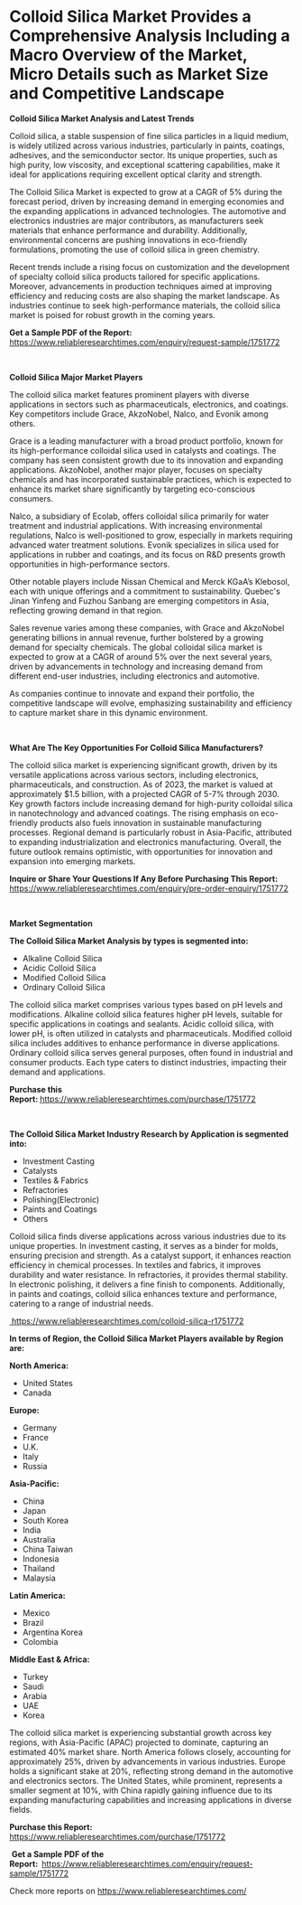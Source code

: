 <p><h1>Colloid Silica Market Provides a Comprehensive Analysis Including a Macro Overview of the Market, Micro Details such as Market Size and Competitive Landscape</h1></p><p><strong>Colloid Silica Market Analysis and Latest Trends</strong></p>
<p><p>Colloid silica, a stable suspension of fine silica particles in a liquid medium, is widely utilized across various industries, particularly in paints, coatings, adhesives, and the semiconductor sector. Its unique properties, such as high purity, low viscosity, and exceptional scattering capabilities, make it ideal for applications requiring excellent optical clarity and strength.</p><p>The Colloid Silica Market is expected to grow at a CAGR of 5% during the forecast period, driven by increasing demand in emerging economies and the expanding applications in advanced technologies. The automotive and electronics industries are major contributors, as manufacturers seek materials that enhance performance and durability. Additionally, environmental concerns are pushing innovations in eco-friendly formulations, promoting the use of colloid silica in green chemistry.</p><p>Recent trends include a rising focus on customization and the development of specialty colloid silica products tailored for specific applications. Moreover, advancements in production techniques aimed at improving efficiency and reducing costs are also shaping the market landscape. As industries continue to seek high-performance materials, the colloid silica market is poised for robust growth in the coming years.</p></p>
<p><strong>Get a Sample PDF of the Report:&nbsp;</strong> <a href="https://www.reliableresearchtimes.com/enquiry/request-sample/1751772?utm_campaign=2638&utm_medium=2&utm_source=Github&utm_content=ia&utm_term=01042025&utm_id=colloid-silica">https://www.reliableresearchtimes.com/enquiry/request-sample/1751772</a></p>
<p>&nbsp;</p>
<p><strong>Colloid Silica Major Market Players</strong></p>
<p><p>The colloid silica market features prominent players with diverse applications in sectors such as pharmaceuticals, electronics, and coatings. Key competitors include Grace, AkzoNobel, Nalco, and Evonik among others.</p><p>Grace is a leading manufacturer with a broad product portfolio, known for its high-performance colloidal silica used in catalysts and coatings. The company has seen consistent growth due to its innovation and expanding applications. AkzoNobel, another major player, focuses on specialty chemicals and has incorporated sustainable practices, which is expected to enhance its market share significantly by targeting eco-conscious consumers.</p><p>Nalco, a subsidiary of Ecolab, offers colloidal silica primarily for water treatment and industrial applications. With increasing environmental regulations, Nalco is well-positioned to grow, especially in markets requiring advanced water treatment solutions. Evonik specializes in silica used for applications in rubber and coatings, and its focus on R&D presents growth opportunities in high-performance sectors.</p><p>Other notable players include Nissan Chemical and Merck KGaA’s Klebosol, each with unique offerings and a commitment to sustainability. Quebec's Jinan Yinfeng and Fuzhou Sanbang are emerging competitors in Asia, reflecting growing demand in that region.</p><p>Sales revenue varies among these companies, with Grace and AkzoNobel generating billions in annual revenue, further bolstered by a growing demand for specialty chemicals. The global colloidal silica market is expected to grow at a CAGR of around 5% over the next several years, driven by advancements in technology and increasing demand from different end-user industries, including electronics and automotive.</p><p>As companies continue to innovate and expand their portfolio, the competitive landscape will evolve, emphasizing sustainability and efficiency to capture market share in this dynamic environment.</p></p>
<p>&nbsp;</p>
<p><strong>What Are The Key Opportunities For Colloid Silica Manufacturers?</strong></p>
<p><p>The colloid silica market is experiencing significant growth, driven by its versatile applications across various sectors, including electronics, pharmaceuticals, and construction. As of 2023, the market is valued at approximately $1.5 billion, with a projected CAGR of 5-7% through 2030. Key growth factors include increasing demand for high-purity colloidal silica in nanotechnology and advanced coatings. The rising emphasis on eco-friendly products also fuels innovation in sustainable manufacturing processes. Regional demand is particularly robust in Asia-Pacific, attributed to expanding industrialization and electronics manufacturing. Overall, the future outlook remains optimistic, with opportunities for innovation and expansion into emerging markets.</p></p>
<p><strong>Inquire or Share Your Questions If Any Before Purchasing This Report:</strong> <a href="https://www.reliableresearchtimes.com/enquiry/pre-order-enquiry/1751772?utm_campaign=2638&utm_medium=2&utm_source=Github&utm_content=ia&utm_term=01042025&utm_id=colloid-silica">https://www.reliableresearchtimes.com/enquiry/pre-order-enquiry/1751772</a></p>
<p>&nbsp;</p>
<p><strong>Market Segmentation</strong></p>
<p><strong>The Colloid Silica Market Analysis by types is segmented into:</strong></p>
<p><ul><li>Alkaline Colloid Silica</li><li>Acidic Colloid Silica</li><li>Modified Colloid Silica</li><li>Ordinary Colloid Silica</li></ul></p>
<p><p>The colloid silica market comprises various types based on pH levels and modifications. Alkaline colloid silica features higher pH levels, suitable for specific applications in coatings and sealants. Acidic colloid silica, with lower pH, is often utilized in catalysts and pharmaceuticals. Modified colloid silica includes additives to enhance performance in diverse applications. Ordinary colloid silica serves general purposes, often found in industrial and consumer products. Each type caters to distinct industries, impacting their demand and applications.</p></p>
<p><strong>Purchase this Report:&nbsp;</strong><a href="https://www.reliableresearchtimes.com/purchase/1751772?utm_campaign=2638&utm_medium=2&utm_source=Github&utm_content=ia&utm_term=01042025&utm_id=colloid-silica">https://www.reliableresearchtimes.com/purchase/1751772</a></p>
<p>&nbsp;</p>
<p><strong>The Colloid Silica Market Industry Research by Application is segmented into:</strong></p>
<p><ul><li>Investment Casting</li><li>Catalysts</li><li>Textiles & Fabrics</li><li>Refractories</li><li>Polishing(Electronic)</li><li>Paints and Coatings</li><li>Others</li></ul></p>
<p><p>Colloid silica finds diverse applications across various industries due to its unique properties. In investment casting, it serves as a binder for molds, ensuring precision and strength. As a catalyst support, it enhances reaction efficiency in chemical processes. In textiles and fabrics, it improves durability and water resistance. In refractories, it provides thermal stability. In electronic polishing, it delivers a fine finish to components. Additionally, in paints and coatings, colloid silica enhances texture and performance, catering to a range of industrial needs.</p></p>
<p><a href="https://www.reliableresearchtimes.com/colloid-silica-r1751772?utm_campaign=2638&utm_medium=2&utm_source=Github&utm_content=ia&utm_term=01042025&utm_id=colloid-silica">&nbsp;https://www.reliableresearchtimes.com/colloid-silica-r1751772</a></p>
<p><strong>In terms of Region, the Colloid Silica Market Players available by Region are:</strong></p>
<p>
    <p> <strong> North America: </strong>
        <ul>
            <li>United States</li>
            <li>Canada</li>
        </ul>
        </p> 
    <p> <strong> Europe: </strong>
        <ul>
            <li>Germany</li>
            <li>France</li>
            <li>U.K.</li>
            <li>Italy</li>
            <li>Russia</li>
        </ul>
        </p> 
    <p> <strong> Asia-Pacific: </strong>
        <ul>
            <li>China</li>
            <li>Japan</li>
            <li>South Korea</li>
            <li>India</li>
            <li>Australia</li>
            <li>China Taiwan</li>
            <li>Indonesia</li>
            <li>Thailand</li>
            <li>Malaysia</li>
        </ul>
        </p> 
    <p> <strong> Latin America: </strong>
        <ul>
            <li>Mexico</li>
            <li>Brazil</li>
            <li>Argentina Korea</li>
            <li>Colombia</li>
        </ul>
        </p> 
    <p> <strong> Middle East & Africa: </strong>
        <ul>
            <li>Turkey</li>
            <li>Saudi</li>
            <li>Arabia</li>
            <li>UAE</li>
            <li>Korea</li>
        </ul>
    </p>
    </p>
<p><p>The colloid silica market is experiencing substantial growth across key regions, with Asia-Pacific (APAC) projected to dominate, capturing an estimated 40% market share. North America follows closely, accounting for approximately 25%, driven by advancements in various industries. Europe holds a significant stake at 20%, reflecting strong demand in the automotive and electronics sectors. The United States, while prominent, represents a smaller segment at 10%, with China rapidly gaining influence due to its expanding manufacturing capabilities and increasing applications in diverse fields.</p></p>
<p><strong>Purchase this Report: </strong><a href="https://www.reliableresearchtimes.com/purchase/1751772?utm_campaign=2638&utm_medium=2&utm_source=Github&utm_content=ia&utm_term=01042025&utm_id=colloid-silica">https://www.reliableresearchtimes.com/purchase/1751772</a></p>
<p>&nbsp;<strong>Get a Sample PDF of the Report:&nbsp;&nbsp;</strong><a href="https://www.reliableresearchtimes.com/enquiry/request-sample/1751772?utm_campaign=2638&utm_medium=2&utm_source=Github&utm_content=ia&utm_term=01042025&utm_id=colloid-silica">https://www.reliableresearchtimes.com/enquiry/request-sample/1751772</a></p>
<p><strong></strong></p>
<p>Check more reports on <a href="https://www.reliableresearchtimes.com/?utm_campaign=2638&utm_medium=2&utm_source=Github&utm_content=ia&utm_term=01042025&utm_id=colloid-silica">https://www.reliableresearchtimes.com/</a></p>